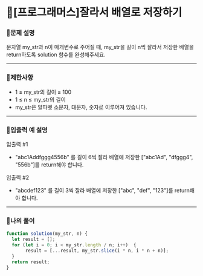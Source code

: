 # 🦄[프로그래머스]잘라서 배열로 저장하기

### 🧡문제 설명
문자열 my_str과 n이 매개변수로 주어질 때, my_str을 길이 n씩 잘라서 저장한 배열을 return하도록 solution 함수를 완성해주세요.
***
### 💛제한사항
- 1 ≤ my_str의 길이 ≤ 100
- 1 ≤ n ≤ my_str의 길이
- my_str은 알파벳 소문자, 대문자, 숫자로 이루어져 있습니다.
***
### 💙입출력 예 설명
입출력 #1
- "abc1Addfggg4556b" 를 길이 6씩 잘라 배열에 저장한 ["abc1Ad", "dfggg4", "556b"]를 return해야 합니다.

입출력 #2
- "abcdef123" 를 길이 3씩 잘라 배열에 저장한 ["abc", "def", "123"]를 return해야 합니다.
***
### 💜나의 풀이
```javascript
function solution(my_str, n) {
  let result = [];
  for (let i = 0; i < my_str.length / n; i++)  {
       result = [...result, my_str.slice(i * n, i * n + n)];
  }
  return result;
}
```